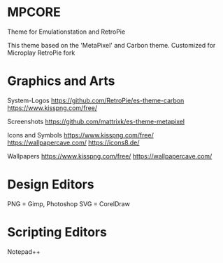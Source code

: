 # MPCORE
Theme for Emulationstation and RetroPie


This theme based on the 'MetaPixel' and Carbon theme.
Customized for Microplay RetroPie fork


# Graphics and Arts

System-Logos 
https://github.com/RetroPie/es-theme-carbon
https://www.kisspng.com/free/

Screenshots
https://github.com/mattrixk/es-theme-metapixel

Icons and Symbols
https://www.kisspng.com/free/
https://wallpapercave.com/
https://icons8.de/

Wallpapers
https://www.kisspng.com/free/
https://wallpapercave.com/


# Design Editors

PNG = Gimp, Photoshop
SVG = CorelDraw

# Scripting Editors

Notepad++
